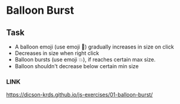 # Balloon Burst

## Task

- A balloon emoji (use emoji 🎈) gradually increases in size on click
- Decreases in size when right click
- Balloon bursts (use emoji 💥), if reaches certain max size.
- Balloon shouldn't decrease below certain min size

### LINK
https://dicson-krds.github.io/js-exercises/01-balloon-burst/
